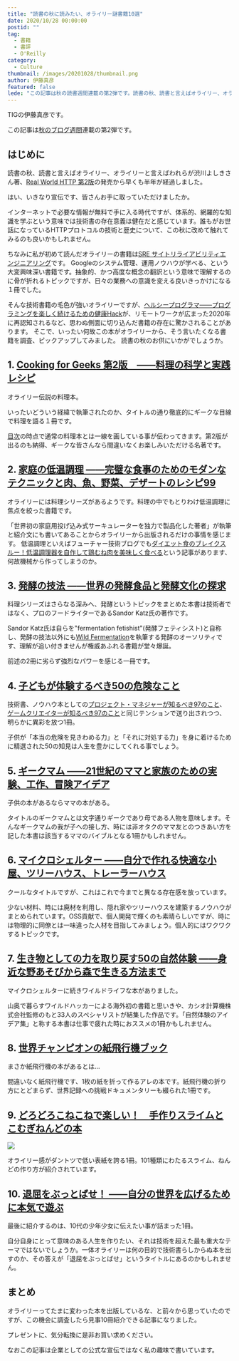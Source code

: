 ```yaml
---
title: "読書の秋に読みたい、オライリー謎書籍10選"
date: 2020/10/28 00:00:00
postid: ""
tag:
  - 書籍
  - 書評
  - O'Reilly
category:
  - Culture
thumbnail: /images/20201028/thumbnail.png
author: 伊藤真彦
featured: false
lede: "この記事は秋の読書週間連載の第2弾です。読書の秋、読書と言えばオライリー、オライリーと言えばわれらが渋川よしきさん著、[Real World HTTP 第2版]の発売から早くも半年が経過しました。はい、いきなり宣伝です、皆さんお手に取っていただけましたか。"
---
```


TIGの伊藤真彦です。

この記事は[秋のブログ週間](/articles/20201026/)連載の第2弾です。

## はじめに

読書の秋、読書と言えばオライリー、オライリーと言えばわれらが渋川よしきさん著、[Real World HTTP 第2版](https://www.oreilly.co.jp/books/9784873119038/)の発売から早くも半年が経過しました。

はい、いきなり宣伝です、皆さんお手に取っていただけましたか。

インターネットで必要な情報が無料で手に入る時代ですが、体系的、網羅的な知識を学ぶという意味では技術書の存在意義は健在だと感じています。誰もがお世話になっているHTTPプロトコルの技術と歴史について、この秋に改めて触れてみるのも良いかもしれません。

ちなみに私が初めて読んだオライリーの書籍は[SRE サイトリライアビリティエンジニアリング](https://www.oreilly.co.jp/books/9784873117911/)です。
Googleのシステム管理、運用ノウハウが学べる、という大変興味深い書籍です。抽象的、かつ高度な概念の翻訳という意味で理解するのに骨が折れるトピックですが、日々の業務への意識を変える良いきっかけになる１冊でした。

そんな技術書籍の毛色が強いオライリーですが、[ヘルシープログラマ――プログラミングを楽しく続けるための健康Hack](https://www.oreilly.co.jp/books/9784873117287/)が、リモートワークが広まった2020年に再認知されるなど、思わぬ側面に切り込んだ書籍の存在に驚かされることがあります。
そこで、いったい何故この本がオライリーから、そう言いたくなる書籍を調査、ピックアップしてみました。
読書の秋のお供にいかがでしょうか。

## 1. [Cooking for Geeks 第2版　――料理の科学と実践レシピ](https://www.oreilly.co.jp/books/9784873117874/)

オライリー伝説の料理本。

いったいどういう経緯で執筆されたのか、タイトルの通り徹底的にギークな目線で料理を語る１冊です。

[目次](https://www.oreilly.co.jp/books/9784873117874/#toc)の時点で通常の料理本とは一線を画している事が伝わってきます。第2版が出るのも納得、ギークな皆さんなら間違いなくお楽しみいただける名著です。

## 2. [家庭の低温調理 ――完璧な食事のためのモダンなテクニックと肉、魚、野菜、デザートのレシピ99](https://www.oreilly.co.jp/books/9784873118628/)

オライリーには料理シリーズがあるようです。料理の中でもとりわけ低温調理に焦点を絞った書籍です。

「世界初の家庭用投げ込み式サーキュレーターを独力で製品化した著者」が執筆と紹介文にも書いてあることからオライリーから出版されるだけの事情を感じます。
低温調理といえばフューチャー技術ブログでも[ダイエット食のブレイクスルー！低温調理器を自作して鶏むね肉を美味しく食べる](/articles/20200811/)という記事があります、何故機械から作ってしまうのか。

## 3. [発酵の技法 ――世界の発酵食品と発酵文化の探求](https://www.oreilly.co.jp/books/9784873117638/)

料理シリーズはさらなる深みへ、発酵というトピックをまとめた本書は技術者ではなく、プロのフードライターであるSandor Katz氏の著作です。

Sandor Katz氏は自らを"fermentation fetishist"(発酵フェティシスト)と自称し、発酵の技法以外にも[Wild Fermentation](https://en.wikipedia.org/wiki/Wild_Fermentation)を執筆する発酵のオーソリティです、理解が追い付きませんが権威あふれる書籍が堂々爆誕。

前述の2冊に劣らず強烈なパワーを感じる一冊です。

## 4. [子どもが体験するべき50の危険なこと](https://www.oreilly.co.jp/books/9784873114989/)

技術書、ノウハウ本としての[プロジェクト・マネジャーが知るべき97のこと](https://www.oreilly.co.jp/books/9784873115108/)、[ゲームクリエイターが知るべき97のこと](https://www.oreilly.co.jp/books/9784873115702/)と同じテンションで送り出されつつ、明らかに異彩を放つ1冊。

子供が「本当の危険を見きわめる力」と「それに対処する力」を身に着けるために精選された50の知見は人生を豊かにしてくれる事でしょう。

## 5. [ギークマム ――21世紀のママと家族のための実験、工作、冒険アイデア](https://www.oreilly.co.jp/books/9784873116365/)

子供の本があるならママの本がある。

タイトルのギークマムとは文字通りギークであり母である人物を意味します。そんなギークマムの我が子への接し方、時には非オタクのママ友とのつきあい方を記した本書は該当するママのバイブルとなる1冊かもしれません。

## 6. [マイクロシェルター ――自分で作れる快適な小屋、ツリーハウス、トレーラーハウス](https://www.oreilly.co.jp/books/9784873118031/)

クールなタイトルですが、これはこれで今までと異なる存在感を放っています。

少ない材料、時には廃材を利用し、隠れ家やツリーハウスを建築するノウハウがまとめられています。OSS貢献で、個人開発で輝くのも素晴らしいですが、時には物理的に同僚とは一味違った人材を目指してみましょう。個人的にはワクワクするトピックです。

## 7. [生き物としての力を取り戻す50の自然体験 ――身近な野あそびから森で生きる方法まで](https://www.oreilly.co.jp/books/9784873118420/)

マイクロシェルターに続きワイルドライフな本がありました。

山奥で暮らすワイルドハッカーによる海外初の書籍と思いきや、カシオ計算機株式会社監修のもと33人のスペシャリストが結集した作品です。「自然体験のアイデア集」と称する本書は仕事で疲れた時におススメの1冊かもしれません。

## 8. [世界チャンピオンの紙飛行機ブック](https://www.oreilly.co.jp/books/9784873118833/)

まさか紙飛行機の本があるとは...

間違いなく紙飛行機です、1枚の紙を折って作るアレの本です。紙飛行機の折り方にとどまらず、世界記録への挑戦ドキュメンタリーも綴られた1冊です。

## 9. [どろどろこねこねで楽しい！　手作りスライムとこむぎねんどの本](https://www.oreilly.co.jp/books/9784873118987/)

<img src="/images/20201028/image.png" class="img-small-size" loading="lazy">

オライリー感がダントツで低い表紙を誇る1冊。101種類にわたるスライム、ねんどの作り方が紹介されています。

## 10. [退屈をぶっとばせ！ ――自分の世界を広げるために本気で遊ぶ](https://www.oreilly.co.jp/books/9784873118390/)

最後に紹介するのは、10代の少年少女に伝えたい事が詰まった1冊。

自分自身にとって意味のある人生を作りたい、それは技術を超えた最も重大なテーマではないでしょうか。一体オライリーは何の目的で技術書らしからぬ本を出すのか、その答えが「退屈をぶっとばせ」というタイトルにあるのかもしれません。

## まとめ

オライリーってたまに変わった本を出版しているな、と前々から思っていたのですが、この機会に調査したら見事10冊紹介できる記事になりました。

プレゼントに、気分転換に是非お買い求めください。

なおこの記事は企業としての公式な宣伝ではなく私の趣味で書いています。


